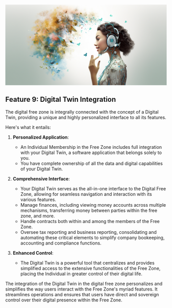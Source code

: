 ![](img/digital_twin.png)

## Feature 9: Digital Twin Integration

The digital free zone is integrally connected with the concept of a Digital Twin, providing a unique and highly personalized interface to all its features. 

Here's what it entails:

1. **Personalized Application**:
   * An Individual Membership in the Free Zone includes full integration with your Digital Twin, a software application that belongs solely to you.
   * You have complete ownership of all the data and digital capabilities of your Digital Twin.

2. **Comprehensive Interface**:
   * Your Digital Twin serves as the all-in-one interface to the Digital Free Zone, allowing for seamless navigation and interaction with its various features.
   * Manage finances, including viewing money accounts across multiple mechanisms, transferring money between parties within the free zone, and more.
   * Handle contracts both within and among the members of the Free Zone.
   * Oversee tax reporting and business reporting, consolidating and automating these critical elements to simplify company bookeeping, accounting and compliance functions.

3. **Enhanced Control**:
   * The Digital Twin is a powerful tool that centralizes and provides simplified access to the extensive functionalities of the Free Zone, placing the Individual in greater control of their digital life.

The integration of the Digital Twin in the digital free zone personalizes and simplifies the way users interact with the Free Zone's myriad features. It streamlines operations and ensures that users have direct and sovereign control over their digital presence within the Free Zone.
